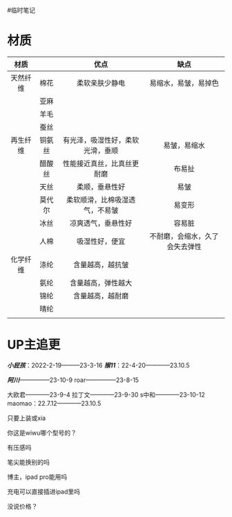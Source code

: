 #临时笔记 
# 材质
|材质|  |优点|缺点|
|:-:|:-:|:-:|:-:|
|天然纤维|棉花|柔软亲肤少静电|易缩水，易皱，易掉色|
|  |亚麻|  |   |
|  |羊毛|  |   |
|  |蚕丝|  |   |
|再生纤维|铜氨丝|有光泽，吸湿性好，柔软光滑，垂顺|易皱，易缩水|
|  |醋酸丝|性能接近真丝，比真丝更耐磨|布易扯|
|  |天丝|柔顺，垂悬性好|易皱|
|  |莫代尔|柔软顺滑，比棉吸湿透气，不易皱|易变形|
|  |冰丝 |凉爽透气，垂悬性好|容易脏 |
|  |人棉 |吸湿性好，便宜|不耐磨，会缩水，久了会失去弹性|
|化学纤维|涤纶|含量越高，越抗皱|   |
|  |氨纶|含量越高，弹性越大|   |
|  |锦纶|含量越高，越耐磨|   |
|  |晴纶 |  |   |
|  |  |  |   |
# UP主追更
***小屁孩***：2022-2-19———23-3-16
***猴11***：22-4-20————23.10.5

***阿川***—————23-10-9
roar—————23-8-15

大欧君————23-9-4
拉丁文————23-9-30
s中和————23-10-12
maomao：22.7.12————23.10.5

只要上装或xia


你这是wiwu哪个型号的？

有压感吗

笔尖能换别的吗

博主，ipad pro能用吗

充电可以直接插进ipad里吗

没说价格？